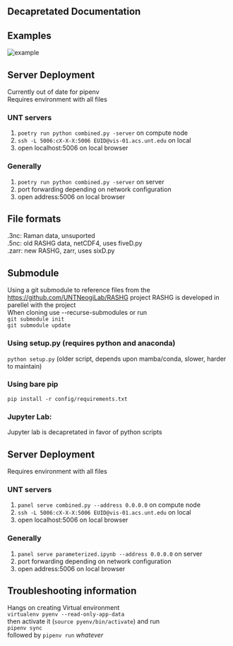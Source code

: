 ## Decapretated Documentation
## Examples

![example](../examples/Parameterized.png)
## Server Deployment

Currently out of date for pipenv  
Requires environment with all files

### UNT servers

1. `poetry run python combined.py -server` on compute node
1. `ssh -L 5006:cX-X-X:5006 EUID@vis-01.acs.unt.edu` on local
1. open localhost:5006 on local browser

### Generally

1. `poetry run python combined.py -server` on server
1. port forwarding depending on network configuration
1. open address:5006 on local browser
## File formats
.3nc: Raman data, unsuported  
.5nc: old RASHG data, netCDF4, uses fiveD.py  
.zarr: new RASHG, zarr, uses sixD.py
## Submodule
Using a git submodule to reference files from the https://github.com/UNTNeogiLab/RASHG project
RASHG is developed in parellel with the project    
When cloning use --recurse-submodules or run  
`git submodule init`  
`git submodule update`



### Using setup.py (requires python and anaconda)

`python setup.py` (older script, depends upon mamba/conda, slower, harder to maintain)

### Using bare pip

`pip install -r config/requirements.txt`

### Jupyter Lab:

Jupyter lab is decapretated in favor of python scripts

## Server Deployment

Requires environment with all files

### UNT servers

1. `panel serve combined.py --address 0.0.0.0` on compute node
1. `ssh -L 5006:cX-X-X:5006 EUID@vis-01.acs.unt.edu` on local
1. open localhost:5006 on local browser

### Generally

1. `panel serve parameterized.ipynb --address 0.0.0.0` on server
1. port forwarding depending on network configuration
1. open address:5006 on local browser
## Troubleshooting information
Hangs on creating Virtual environment  
`virtualenv pyenv --read-only-app-data`  
then activate it (`source pyenv/bin/activate`) and run  
`pipenv sync`  
followed by 
`pipenv run` *whatever*